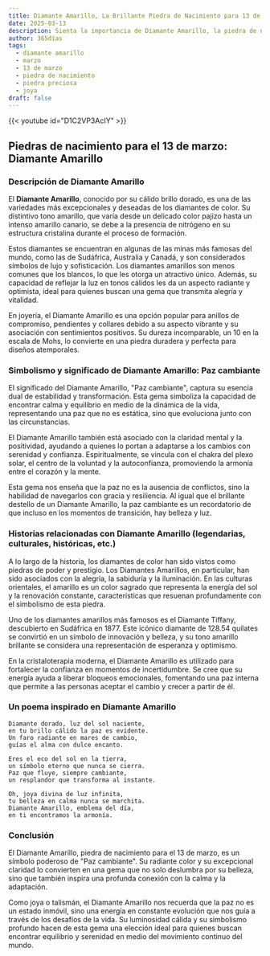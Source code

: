 ```yaml
---
title: Diamante Amarillo, La Brillante Piedra de Nacimiento para 13 de marzo
date: 2025-03-13
description: Sienta la importancia de Diamante Amarillo, la piedra de nacimiento de 13 de marzo que simboliza Paz cambiante. Deje que su belleza y significado iluminen su día.
author: 365días
tags:
  - diamante amarillo
  - marzo
  - 13 de marzo
  - piedra de nacimiento
  - piedra preciosa
  - joya
draft: false
---
```


{{< youtube id="D1C2VP3AcIY" >}}

## Piedras de nacimiento para el 13 de marzo: Diamante Amarillo

### Descripción de Diamante Amarillo

El **Diamante Amarillo**, conocido por su cálido brillo dorado, es una de las variedades más excepcionales y deseadas de los diamantes de color. Su distintivo tono amarillo, que varía desde un delicado color pajizo hasta un intenso amarillo canario, se debe a la presencia de nitrógeno en su estructura cristalina durante el proceso de formación.

Estos diamantes se encuentran en algunas de las minas más famosas del mundo, como las de Sudáfrica, Australia y Canadá, y son considerados símbolos de lujo y sofisticación. Los diamantes amarillos son menos comunes que los blancos, lo que les otorga un atractivo único. Además, su capacidad de reflejar la luz en tonos cálidos les da un aspecto radiante y optimista, ideal para quienes buscan una gema que transmita alegría y vitalidad.

En joyería, el Diamante Amarillo es una opción popular para anillos de compromiso, pendientes y collares debido a su aspecto vibrante y su asociación con sentimientos positivos. Su dureza incomparable, un 10 en la escala de Mohs, lo convierte en una piedra duradera y perfecta para diseños atemporales.

### Simbolismo y significado de Diamante Amarillo: Paz cambiante

El significado del Diamante Amarillo, "Paz cambiante", captura su esencia dual de estabilidad y transformación. Esta gema simboliza la capacidad de encontrar calma y equilibrio en medio de la dinámica de la vida, representando una paz que no es estática, sino que evoluciona junto con las circunstancias.

El Diamante Amarillo también está asociado con la claridad mental y la positividad, ayudando a quienes lo portan a adaptarse a los cambios con serenidad y confianza. Espiritualmente, se vincula con el chakra del plexo solar, el centro de la voluntad y la autoconfianza, promoviendo la armonía entre el corazón y la mente.

Esta gema nos enseña que la paz no es la ausencia de conflictos, sino la habilidad de navegarlos con gracia y resiliencia. Al igual que el brillante destello de un Diamante Amarillo, la paz cambiante es un recordatorio de que incluso en los momentos de transición, hay belleza y luz.

### Historias relacionadas con Diamante Amarillo (legendarias, culturales, históricas, etc.)

A lo largo de la historia, los diamantes de color han sido vistos como piedras de poder y prestigio. Los Diamantes Amarillos, en particular, han sido asociados con la alegría, la sabiduría y la iluminación. En las culturas orientales, el amarillo es un color sagrado que representa la energía del sol y la renovación constante, características que resuenan profundamente con el simbolismo de esta piedra.

Uno de los diamantes amarillos más famosos es el Diamante Tiffany, descubierto en Sudáfrica en 1877. Este icónico diamante de 128.54 quilates se convirtió en un símbolo de innovación y belleza, y su tono amarillo brillante se considera una representación de esperanza y optimismo.

En la cristaloterapia moderna, el Diamante Amarillo es utilizado para fortalecer la confianza en momentos de incertidumbre. Se cree que su energía ayuda a liberar bloqueos emocionales, fomentando una paz interna que permite a las personas aceptar el cambio y crecer a partir de él.

### Un poema inspirado en Diamante Amarillo

```
Diamante dorado, luz del sol naciente,  
en tu brillo cálido la paz es evidente.  
Un faro radiante en mares de cambio,  
guías el alma con dulce encanto.  

Eres el eco del sol en la tierra,  
un símbolo eterno que nunca se cierra.  
Paz que fluye, siempre cambiante,  
un resplandor que transforma al instante.  

Oh, joya divina de luz infinita,  
tu belleza en calma nunca se marchita.  
Diamante Amarillo, emblema del día,  
en ti encontramos la armonía.
```

### Conclusión

El Diamante Amarillo, piedra de nacimiento para el 13 de marzo, es un símbolo poderoso de "Paz cambiante". Su radiante color y su excepcional claridad lo convierten en una gema que no solo deslumbra por su belleza, sino que también inspira una profunda conexión con la calma y la adaptación.

Como joya o talismán, el Diamante Amarillo nos recuerda que la paz no es un estado inmóvil, sino una energía en constante evolución que nos guía a través de los desafíos de la vida. Su luminosidad cálida y su simbolismo profundo hacen de esta gema una elección ideal para quienes buscan encontrar equilibrio y serenidad en medio del movimiento continuo del mundo.